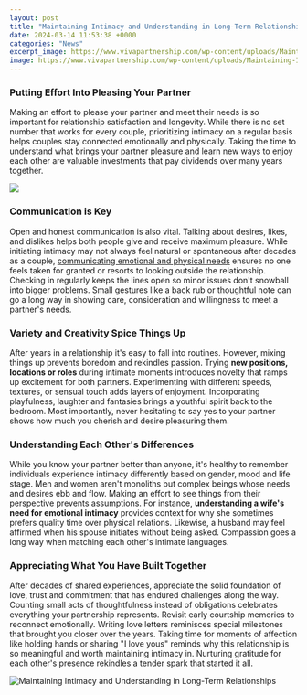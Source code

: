 ```yaml
---
layout: post
title: "Maintaining Intimacy and Understanding in Long-Term Relationships"
date: 2024-03-14 11:53:38 +0000
categories: "News"
excerpt_image: https://www.vivapartnership.com/wp-content/uploads/Maintaining-Intimacy-300x300.png
image: https://www.vivapartnership.com/wp-content/uploads/Maintaining-Intimacy-300x300.png
---
```


### Putting Effort Into Pleasing Your Partner
Making an effort to please your partner and meet their needs is so important for relationship satisfaction and longevity. While there is no set number that works for every couple, prioritizing intimacy on a regular basis helps couples stay connected emotionally and physically. Taking the time to understand what brings your partner pleasure and learn new ways to enjoy each other are valuable investments that pay dividends over many years together.

![](https://www.drjoetoday.com/wp-content/uploads/2018/12/Maintaining-Intimacy-in-Your-Relationship.jpg)
### Communication is Key 
Open and honest communication is also vital. Talking about desires, likes, and dislikes helps both people give and receive maximum pleasure. While initiating intimacy may not always feel natural or spontaneous after decades as a couple, [communicating emotional and physical needs](https://store.fi.io.vn/collection/dog-father) ensures no one feels taken for granted or resorts to looking outside the relationship. Checking in regularly keeps the lines open so minor issues don't snowball into bigger problems. Small gestures like a back rub or thoughtful note can go a long way in showing care, consideration and willingness to meet a partner's needs.
### Variety and Creativity Spice Things Up
After years in a relationship it's easy to fall into routines. However, mixing things up prevents boredom and rekindles passion. Trying **new positions, locations or roles** during intimate moments introduces novelty that ramps up excitement for both partners. Experimenting with different speeds, textures, or sensual touch adds layers of enjoyment. Incorporating playfulness, laughter and fantasies brings a youthful spirit back to the bedroom. Most importantly, never hesitating to say yes to your partner shows how much you cherish and desire pleasuring them.
### Understanding Each Other's Differences  
While you know your partner better than anyone, it's healthy to remember individuals experience intimacy differently based on gender, mood and life stage. Men and women aren't monoliths but complex beings whose needs and desires ebb and flow. Making an effort to see things from their perspective prevents assumptions. For instance, **understanding a wife's need for emotional intimacy** provides context for why she sometimes prefers quality time over physical relations. Likewise, a husband may feel affirmed when his spouse initiates without being asked. Compassion goes a long way when matching each other's intimate languages.
### Appreciating What You Have Built Together
After decades of shared experiences, appreciate the solid foundation of love, trust and commitment that has endured challenges along the way. Counting small acts of thoughtfulness instead of obligations celebrates everything your partnership represents. Revisit early courtship memories to reconnect emotionally. Writing love letters reminisces special milestones that brought you closer over the years. Taking time for moments of affection like holding hands or sharing "I love yous" reminds why this relationship is so meaningful and worth maintaining intimacy in. Nurturing gratitude for each other's presence rekindles a tender spark that started it all.

![Maintaining Intimacy and Understanding in Long-Term Relationships](https://www.vivapartnership.com/wp-content/uploads/Maintaining-Intimacy-300x300.png)